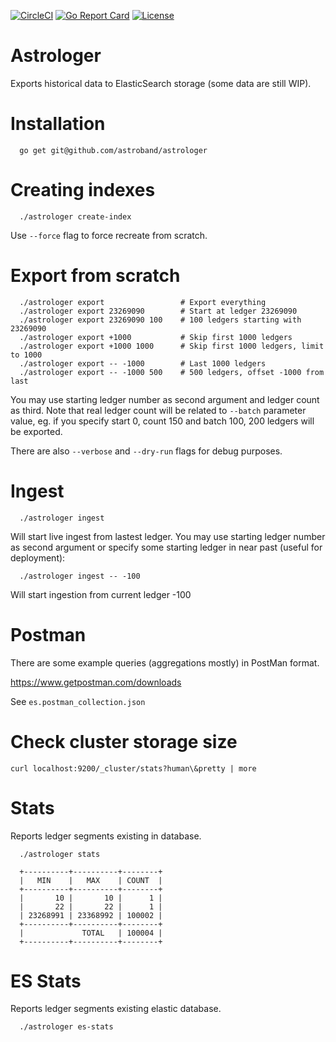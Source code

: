 [![CircleCI](https://img.shields.io/circleci/build/gh/astroband/astrologer/master)](https://circleci.com/gh/astroband/astrologer) [![Go Report Card](https://goreportcard.com/badge/astroband/astrologer)](https://goreportcard.com/report/astroband/astrologer) [![License](https://img.shields.io/github/license/astroband/astrologer)]((https://github.com/astroband/astrologer/blob/master/LICENSE))


# Astrologer

Exports historical data to ElasticSearch storage (some data are still WIP).

# Installation

```
  go get git@github.com/astroband/astrologer
```

# Creating indexes

```
  ./astrologer create-index
```

Use `--force` flag to force recreate from scratch.

# Export from scratch

```
  ./astrologer export                 # Export everything
  ./astrologer export 23269090        # Start at ledger 23269090
  ./astrologer export 23269090 100    # 100 ledgers starting with 23269090
  ./astrologer export +1000           # Skip first 1000 ledgers
  ./astrologer export +1000 1000      # Skip first 1000 ledgers, limit to 1000
  ./astrologer export -- -1000        # Last 1000 ledgers
  ./astrologer export -- -1000 500    # 500 ledgers, offset -1000 from last
```

You may use starting ledger number as second argument and ledger count as third. Note that real ledger count will be related to `--batch` parameter value, eg. if you specify start 0, count 150 and batch 100, 200 ledgers will be exported.

There are also `--verbose` and `--dry-run` flags for debug purposes.

# Ingest

```
  ./astrologer ingest
```

Will start live ingest from lastest ledger. You may use starting ledger number as second argument or specify some starting ledger in near past (useful for deployment):

```
  ./astrologer ingest -- -100
```

Will start ingestion from current ledger -100

# Postman

There are some example queries (aggregations mostly) in PostMan format.

https://www.getpostman.com/downloads

See `es.postman_collection.json`

# Check cluster storage size

```curl localhost:9200/_cluster/stats?human\&pretty | more```

# Stats

Reports ledger segments existing in database.

```
  ./astrologer stats

  +----------+----------+--------+
  |   MIN    |   MAX    | COUNT  |
  +----------+----------+--------+
  |       10 |       10 |      1 |
  |       22 |       22 |      1 |
  | 23268991 | 23368992 | 100002 |
  +----------+----------+--------+
  |             TOTAL   | 100004 |
  +----------+----------+--------+
```

# ES Stats

Reports ledger segments existing elastic database.

```
  ./astrologer es-stats
```
